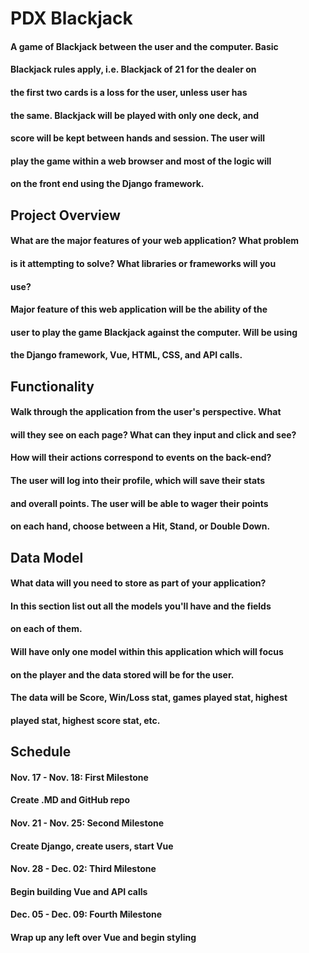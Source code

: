 # PDX Blackjack 

#### A game of Blackjack between the user and the computer. Basic 
#### Blackjack rules apply, i.e. Blackjack of 21 for the dealer on
#### the first two cards is a loss for the user, unless user has 
#### the same. Blackjack will be played with only one deck, and
#### score will be kept between hands and session. The user will 
#### play the game within a web browser and most of the logic will 
#### on the front end using the Django framework.


## Project Overview

#### What are the major features of your web application? What problem
#### is it attempting to solve? What libraries or frameworks will you 
#### use?

#### Major feature of this web application will be the ability of the
#### user to play the game Blackjack against the computer. Will be using 
#### the Django framework, Vue, HTML, CSS, and API calls.


## Functionality

#### Walk through the application from the user's perspective. What 
#### will they see on each page? What can they input and click and see? 
#### How will their actions correspond to events on the back-end?

#### The user will log into their profile, which will save their stats
#### and overall points. The user will be able to wager their points
#### on each hand, choose between a Hit, Stand, or Double Down. 


## Data Model

#### What data will you need to store as part of your application? 
#### In this section list out all the models you'll have and the fields 
#### on each of them.

#### Will have only one model within this application which will focus 
#### on the player and the data stored will be for the user. 
#### The data will be Score, Win/Loss stat, games played stat, highest
#### played stat, highest score stat, etc. 


## Schedule

#### Nov. 17 - Nov. 18: First Milestone
#### Create .MD and GitHub repo

#### Nov. 21 - Nov. 25: Second Milestone
#### Create Django, create users, start Vue

#### Nov. 28 - Dec. 02: Third Milestone
#### Begin building Vue and API calls

#### Dec. 05 - Dec. 09: Fourth Milestone
#### Wrap up any left over Vue and begin styling
